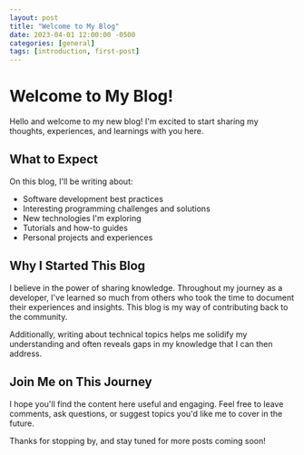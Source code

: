 ```yaml
---
layout: post
title: "Welcome to My Blog"
date: 2023-04-01 12:00:00 -0500
categories: [general]
tags: [introduction, first-post]
---
```


# Welcome to My Blog!

Hello and welcome to my new blog! I'm excited to start sharing my thoughts, experiences, and learnings with you here.

## What to Expect

On this blog, I'll be writing about:

- Software development best practices
- Interesting programming challenges and solutions
- New technologies I'm exploring
- Tutorials and how-to guides
- Personal projects and experiences

## Why I Started This Blog

I believe in the power of sharing knowledge. Throughout my journey as a developer, I've learned so much from others who took the time to document their experiences and insights. This blog is my way of contributing back to the community.

Additionally, writing about technical topics helps me solidify my understanding and often reveals gaps in my knowledge that I can then address.

## Join Me on This Journey

I hope you'll find the content here useful and engaging. Feel free to leave comments, ask questions, or suggest topics you'd like me to cover in the future.

Thanks for stopping by, and stay tuned for more posts coming soon! 